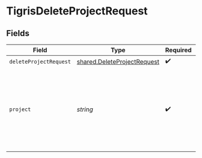 # TigrisDeleteProjectRequest


## Fields

| Field                                                                                                       | Type                                                                                                        | Required                                                                                                    | Description                                                                                                 |
| ----------------------------------------------------------------------------------------------------------- | ----------------------------------------------------------------------------------------------------------- | ----------------------------------------------------------------------------------------------------------- | ----------------------------------------------------------------------------------------------------------- |
| `deleteProjectRequest`                                                                                      | [shared.DeleteProjectRequest](../../../sdk/models/shared/deleteprojectrequest.md)                           | :heavy_check_mark:                                                                                          | N/A                                                                                                         |
| `project`                                                                                                   | *string*                                                                                                    | :heavy_check_mark:                                                                                          | Delete Project with this name. <p></p>**Note**: Deletes all resources under this project. Use with caution. |